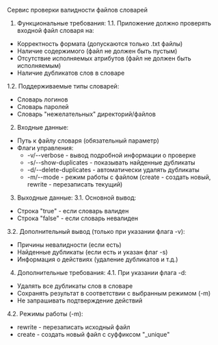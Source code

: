 Сервис проверки валидности файлов словарей

1. Функциональные требования:
1.1. Приложение должно проверять входной файл словаря на:
- Корректность формата (допускаются только .txt файлы)
- Наличие содержимого (файл не должен быть пустым)
- Отсутствие исполняемых атрибутов (файл не должен быть исполняемым)
- Наличие дубликатов слов в словаре

1.2. Поддерживаемые типы словарей:
- Словарь логинов
- Словарь паролей
- Словарь "нежелательных" директорий/файлов

2. Входные данные:
- Путь к файлу словаря (обязательный параметр)
- Флаги управления:
  * -v/--verbose - вывод подробной информации о проверке
  * -s/--show-duplicates - показывать найденные дубликаты
  * -d/--delete-duplicates - автоматически удалять дубликаты
  * -m/--mode - режим работы с файлом (create - создать новый, rewrite - перезаписать текущий)

3. Выходные данные:
3.1. Основной вывод:
- Строка "true" - если словарь валиден
- Строка "false" - если словарь невалиден

3.2. Дополнительный вывод (только при указании флага -v):
- Причины невалидности (если есть)
- Найденные дубликаты (если есть и указан флаг -s)
- Информация о действиях (удаление дубликатов и т.д.)

4. Дополнительные требования:
4.1. При указании флага -d:
- Удалять все дубликаты слов в словаре
- Сохранять результат в соответствии с выбранным режимом (-m)
- Не запрашивать подтверждение действий

4.2. Режимы работы (-m):
- rewrite - перезаписать исходный файл
- create - создать новый файл с суффиксом "_unique"
